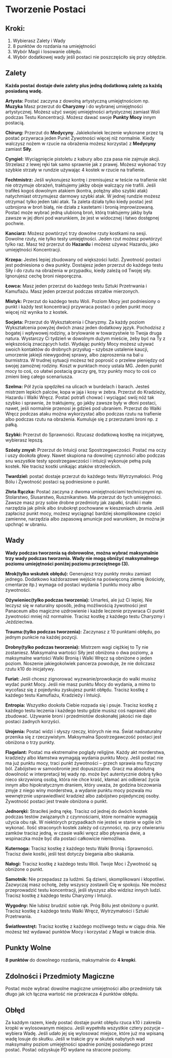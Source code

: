 
<h1>Tworzenie Postaci</h1>
<h2>Kroki:</h2>

1. Wybierasz Zalety i Wady
2. 8 punktów do rozdania na umiejętności
3. Wybór Magii i losowanie obłędu.
4. Wybór dodatkowej wady jeśli postaci nie poszczęściło się przy obłędzie.

<h2>Zalety</h2>

**Każda postać dostaje dwie zalety plus jedną dodatkową zaletę za każdą posiadaną wadę.**

**Artysta:** Postać zaczyna z dowolną artystyczną umiejętnościom np. **Muzyka** Masz przerzut do **Charyzmy** i do wybranej umiejętności artystycznej. Możesz użyć swojej umiejętności artystycznej zamiast Woli podczas Testu Koncentracji. Możesz dawać swoje **Punkty Mocy** innym postacią.

**Chirurg:** Przerzut do **Medycyny**. Jakiekolwiek leczenie wykonane przez tą postać przywraca jeden Punkt Żywotności więcej niż normalnie. Kiedy walczysz nożem w rzucie na obrażenia możesz korzystać z **Medycyny** zamiast **Siły**.

**Cyngiel:** Wyciągnięcie pistoletu z kabury albo zza pasa nie zajmuje akcji. Strzelasz z lewej ręki tak samo sprawnie jak z prawej. Możesz wykonać trzy szybkie strzały w rundzie używając 4 kostek w rzucie na trafienie.

**Fechtmistrz:** Jeśli wykonujesz kontrę i zremisujesz w teście na trafienie nikt nie otrzymuje obrażeń, traktujemy jakby oboje walczący nie trafili. Jeśli trafiłeś kogoś dowolnym atakiem (kontra, potężny albo szybki atak) natychmiast otrzymujesz darmowy szybki atak. W jednej rundzie możesz otrzymać tylko jeden taki atak. Ta zaleta działa tylko kiedy postać jest uzbrojona w broń białą, nie działa z kastetami i bronią improwizowaną. Postać może wybrać jedną ulubioną broń, którą traktujemy jakby była zawsze w jej dłoni pod warunkiem, że jest w widocznej i łatwo dostępnej pochwie.

**Kanciarz:** Możesz powtórzyć trzy dowolne rzuty kostkami na sesji. Dowolne rzuty, nie tylko testy umiejętności. Jeden rzut możesz powtórzyć tylko raz. Masz też przerzut do **Hazardu** i możesz używać Hazardu, jako umiejętności Koncentracji.

**Krzepa:** Jesteś lepiej zbudowany od większości ludzi. Żywotność postaci jest podniesiona o dwa punkty. Dostajesz jeden przerzut do każdego testu Siły i do rzutu na obrażenia w przypadku, kiedy zależą od Twojej siły. Ignorujesz cechę broni nieporęczna.

**Łowca:** Masz jeden przerzut do każdego testu Sztuki Przetrwania i Kamuflażu. Masz jeden przerzut podczas strzałów mierzonych.

**Mistyk:** Przerzut do każdego testu Woli. Poziom Mocy jest podniesiony o punkt i każdy test koncentracji przywraca postaci o jeden punkt mocy więcej niż wynika to z kostek.

**Socjeta:** Przerzut do Wykształcenia i Charyzmy. Za każdy poziom Wykształcenia powyżej dwóch znasz jeden dodatkowy język. Pochodzisz z bogatej i wpływowej rodziny, a brylowanie w towarzystwie to Twoja druga natura. Wystarczy Ci tydzień w dowolnym dużym mieście, żeby być na Ty z większością znaczących ludzi. Wydając punkty Mocy możesz używać swoich kontaktów do drobnych przysług – szybsze ustalenie kaucji, umorzenie jakiejś niewygodnej sprawy, albo zaproszenia na bal u burmistrza. W trudnej sytuacji możesz też poprosić o przelew pieniędzy od swojej zamożnej rodziny. Koszt w punktach mocy ustala MG. Jeden punkt mocy to coś, co ułatwi postacią graczy grę, trzy punkty mocy to coś co zmieni bieg całego scenariusza.

**Szelma:** Pół życia spędziłeś na ulicach w burdelach i barach. Jesteś mistrzem lepkich palców, kopa w jaja i kosy w żebra. Przerzut do Kradzieży, Hazardu i Walki Wręcz. Postać potrafi chować i wyciągać swój nóż tak szybko i sprawnie, że traktujemy, go jakby zawsze były w dłoni postaci, nawet, jeśli normalnie przenosi je gdzieś pod ubraniem.
Przerzut do Walki Wręcz podczas ataku można wykorzystać albo podczas rzutu na trafienie albo podczas rzutu na obrażenia. Kumuluje się z przerzutami broni np. z pałką.

**Szybki:** Przerzut do Sprawności. Rzucasz dodatkową kostkę na inicjatywę, wybierasz lepszą.

**Szósty zmysł:** Przerzut do Intuicji oraz Spostrzegawczości. Postać ma oczy i uszy dookoła głowy. Nawet skupiona na dowolnej czynności albo podczas snu wszystkie testy spostrzegawczości i intuicji wykonuje pełną pulą kostek. Nie tracisz kostki unikając ataków strzeleckich. 

**Twardziel:** postać dostaje przerzut do każdego testu Wytrzymałości. Próg Bólu i Żywotność postaci są podniesione o punkt.

**Złota Rączka:** Postać zaczyna z dwoma umiejętnościami technicznymi np. Stolarstwo, Ślusarstwo, Rusznikarstwo. Ma przerzut do tych umiejętności. Zawsze masz przy sobie drobne przedmioty jak zapałki, śrubki i małe narzędzia jak pilnik albo śrubokręt pochowane w kieszeniach ubrania. Jeśli zapłacisz punkt mocy, możesz wyciągnąć bardziej skomplikowane części zamienne, narzędzia albo zapasową amunicje pod warunkiem, że można je upchnąć w ubraniu.


<h2>Wady</h2>

**Wady podczas tworzenia są dobrowolne, można wybrać maksymalnie trzy wady podczas tworzenia.
Wady nie mogą obniżyć maksymalnego poziomu umiejętności poniżej poziomu przeciętnego (3).**

**Mrok(tylko wskutek obłędu):** Generujesz trzy punkty mroku zamiast jednego. Dodatkowo każdorazowe wejście na poświęconą ziemię (kościoły, cmentarze itp.) wymaga od postaci wydania 1 punktu mocy albo żywotności.

**Ożywieniec(tylko podczas tworzenia):** Umarłeś, ale już Ci lepiej. Nie leczysz się w naturalny sposób, jedną możliwością żywotności jest Panaceum albo magiczne uzdrowienie i każde leczenie przywraca Ci punkt żywotności mniej niż normalnie. Tracisz kostkę z każdego testu Charyzmy i Jeździectwa.

**Trauma:(tylko podczas tworzenia):**  Zaczynasz z 10 punktami obłędu, po jednym punkcie na każdej pozycji. 

**Drobny(tylko podczas tworzenia):** Mistrzem wagi ciężkiej to Ty nie zostaniesz. Maksymalna wartości Siły jest obniżona o dwa poziomy, a maksymalne wartości Walki Bronią i Walki Wręcz są obniżone o jeden poziom. Noszenie jakiegokolwiek pancerza powoduje, że nie doliczasz rzutu k10 do inicjatywy.

**Furiat:** Jeśli chcesz zignorować wyzwanie/prowokacje do walki musisz wydać punkt Mocy. Jeśli nie masz punktu Mocy do wydania, a mimo to wycofasz się z pojedynku zyskujesz punkt obłędu. Tracisz kostkę z każdego testu Kamuflażu, Kradzieży i Intuicji.

**Entropia:** Wszystko dookoła Ciebie rozpada się i psuje. Tracisz kostkę z każdego testu leczenia i każdego testu gdzie musisz coś naprawić albo zbudować. Używanie broni i przedmiotów doskonałej jakości nie daje postaci żadnych korzyści.

**Urojenia:** Postać widzi i słyszy rzeczy, których nie ma. Świat nadnaturalny przenika się z rzeczywistym. Maksymalna Spostrzegawczość postaci jest obniżona o trzy punkty.

**Flagelant:** Postać ma ekstremalne poglądy religijne.  Każdy akt morderstwa, kradzieży albo kłamstwa wymagają wydania punktu Mocy. Jeśli postać nie ma już punktu mocy, traci punkt żywotności – grzech sprawia mu fizyczny ból. Zabójstwo w samoobronie jest dopuszczalne. Gracz ma absolutną dowolność w interpretacji tej wady np. może być autentycznie dobrą tylko nieco skrzywioną osobą, która nie chce kraść, kłamać ani odbierać życia innym albo hipokratycznym draniem, który uważa, że godzina biczowania zmyje z niego winy morderstwa, a wydanie punktu mocy pozwala mu  wewnętrznie usprawiedliwić kradzież albo zabójstwo pojedynczej osoby. Żywotność postaci jest trwale obniżona o punkt.

**Jednoręki:** Straciłeś jedną rękę. Tracisz od jednej do dwóch kostek podczas testów związanych z czynnościami, które normalnie wymagają użycia obu rąk. W niektórych przypadkach nie jesteś w stanie w ogóle ich wykonać. Ilość straconych kostek zależy od czynności, np. przy otwieraniu zamków tracisz jedną, w czasie walki wręcz albo pływania dwie, a wspinaczka może być dla postaci całkowicie niemożliwa.

**Kuternoga:** Tracisz kostkę z każdego testu Walki Bronią i Sprawności. Tracisz dwie kostki, jeśli test dotyczy biegania albo skakania.

**Nałogi:** Tracisz kostkę z każdego testu Woli. Twoje Moc i Żywotność są obniżone o punkt.

**Samotnik:** Nie przepadasz za ludźmi. Są dziwni, skomplikowani i kłopotliwi. Zazwyczaj masz ochotę, żeby wszyscy zostawili Cię w spokoju. Nie możesz przeprowadzić testu koncentracji, jeśli słyszysz albo widzisz innych ludzi. Tracisz kostkę z każdego testu Charyzmy i Intuicji.

**Wygodny:**  Nie lubisz brudzić sobie rąk. Próg Bólu jest obniżony o punkt. Tracisz kostkę z każdego testu Walki Wręcz, Wytrzymałości i Sztuki Przetrwania.

**Światłowstręt:** Tracisz kostkę z każdego możliwego testu w ciągu dnia. Nie możesz też wydawać punktów Mocy i korzystać z Magii w trakcie dnia.

<h2>Punkty Wolne</h2>

**8 punktów** do dowolnego rozdania, maksymalnie do **4 kropki**.

<h2>Zdolności i Przedmioty Magiczne</h2>

Postać może wybrać dowolne  magiczne umiejętności albo przedmioty tak długo jak ich łączna wartość nie przekracza 4 punktów obłędu.

<h2>Obłęd</h2>

Za każdym razem, kiedy postać dostaje punkt obłędu rzuca k10 i zakreśla kropki w wylosowanym miejscu. Jeśli wypełniła wszystkie cztery pozycje – wybiera Wadę. Jeśli udało jej się wylosować miejsce, które już ma wpisaną wadę losuje do skutku. Jeśli w trakcie gry w skutek nabytych wad maksymalny poziom umiejętności spadnie poniżej posiadanego przez postać. Postać odzyskuje PD wydane na stracone poziomy.
